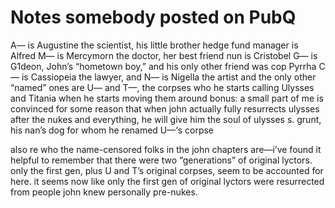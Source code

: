 

# Notes somebody posted on PubQ

A— is Augustine the scientist, his little brother hedge fund manager is Alfred
M— is Mercymorn the doctor, her best friend nun is Cristobel
G— is G1deon, John’s “hometown boy,” and his only other friend was cop Pyrrha
C— is Cassiopeia the lawyer, and N— is Nigella the artist
and the only other “named” ones are U— and T—, the corpses who he starts calling Ulysses and Titania when he starts moving them around
bonus: a small part of me is convinced for some reason that when john actually fully resurrects ulysses after the nukes and everything, he will give him the soul of ulysses s. grunt, his nan’s dog for whom he renamed U—‘s corpse

also re who the name-censored folks in the john chapters are—i’ve found it helpful to remember that there were two “generations” of original lyctors. only the first gen, plus U and T’s original corpses, seem to be accounted for here. it seems now like only the first gen of original lyctors were resurrected from people john knew personally pre-nukes.
